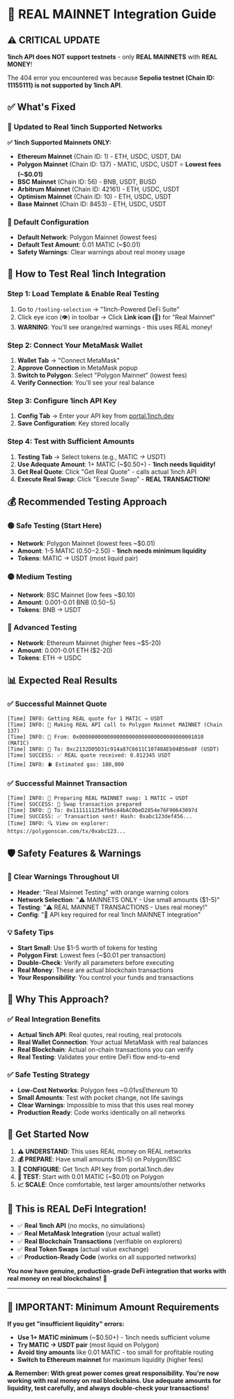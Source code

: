 # 🚨 REAL MAINNET Integration Guide

## ⚠️ CRITICAL UPDATE

**1inch API does NOT support testnets** - only **REAL MAINNETS** with **REAL MONEY**!

The 404 error you encountered was because **Sepolia testnet (Chain ID: 11155111) is not supported by 1inch API**. 

## ✅ What's Fixed

### 🔧 **Updated to Real 1inch Supported Networks**

**✅ 1inch Supported Mainnets ONLY:**
- **Ethereum Mainnet** (Chain ID: 1) - ETH, USDC, USDT, DAI
- **Polygon Mainnet** (Chain ID: 137) - MATIC, USDC, USDT ⭐ **Lowest fees (~$0.01)**
- **BSC Mainnet** (Chain ID: 56) - BNB, USDT, BUSD
- **Arbitrum Mainnet** (Chain ID: 42161) - ETH, USDC, USDT
- **Optimism Mainnet** (Chain ID: 10) - ETH, USDC, USDT  
- **Base Mainnet** (Chain ID: 8453) - ETH, USDC, USDT

### 🎯 **Default Configuration**
- **Default Network**: Polygon Mainnet (lowest fees)
- **Default Test Amount**: 0.01 MATIC (~$0.01)
- **Safety Warnings**: Clear warnings about real money usage

## 🚀 **How to Test Real 1inch Integration**

### **Step 1: Load Template & Enable Real Testing**
1. Go to `/tooling-selection` → "1inch-Powered DeFi Suite"
2. Click eye icon (👁️) in toolbar → Click **Link icon (🔗)** for "Real Mainnet"
3. **WARNING**: You'll see orange/red warnings - this uses REAL money!

### **Step 2: Connect Your MetaMask Wallet**
1. **Wallet Tab** → "Connect MetaMask"  
2. **Approve Connection** in MetaMask popup
3. **Switch to Polygon**: Select "Polygon Mainnet" (lowest fees)
4. **Verify Connection**: You'll see your real balance

### **Step 3: Configure 1inch API Key**
1. **Config Tab** → Enter your API key from [portal.1inch.dev](https://portal.1inch.dev)
2. **Save Configuration**: Key stored locally

### **Step 4: Test with Sufficient Amounts**
1. **Testing Tab** → Select tokens (e.g., MATIC → USDT)
2. **Use Adequate Amount**: 1+ MATIC (~$0.50+) - **1inch needs liquidity!**
3. **Get Real Quote**: Click "Get Real Quote" - calls actual 1inch API
4. **Execute Real Swap**: Click "Execute Swap" - **REAL TRANSACTION!**

## 💰 **Recommended Testing Approach**

### **🟢 Safe Testing (Start Here)**
- **Network**: Polygon Mainnet (lowest fees ~$0.01)
- **Amount**: 1-5 MATIC ($0.50-$2.50) - **1inch needs minimum liquidity**
- **Tokens**: MATIC → USDT (most liquid pair)

### **🟡 Medium Testing**
- **Network**: BSC Mainnet (low fees ~$0.10)
- **Amount**: 0.001-0.01 BNB ($0.50-$5)
- **Tokens**: BNB → USDT

### **🔴 Advanced Testing**
- **Network**: Ethereum Mainnet (higher fees ~$5-20)
- **Amount**: 0.001-0.01 ETH ($2-20)
- **Tokens**: ETH → USDC

## 📊 **Expected Real Results**

### **✅ Successful Mainnet Quote**
```
[Time] INFO: Getting REAL quote for 1 MATIC → USDT
[Time] INFO: 🔗 Making REAL API call to Polygon Mainnet MAINNET (Chain 137)
[Time] INFO: 📍 From: 0x0000000000000000000000000000000000001010 (MATIC)
[Time] INFO: 📍 To: 0xc2132D05D31c914a87C6611C10748AEb04B58e8F (USDT)
[Time] SUCCESS: ✅ REAL quote received: 0.812345 USDT
[Time] INFO: ⛽ Estimated gas: 180,000
```

### **✅ Successful Mainnet Transaction**
```
[Time] INFO: 🚀 Preparing REAL MAINNET swap: 1 MATIC → USDT
[Time] SUCCESS: 📄 Swap transaction prepared
[Time] INFO: 🎯 To: 0x1111111254fb6c44bAC0beD2854e76F90643097d
[Time] SUCCESS: ✅ Transaction sent! Hash: 0xabc123def456...
[Time] INFO: 🔍 View on explorer: https://polygonscan.com/tx/0xabc123...
```

## 🛡️ **Safety Features & Warnings**

### **🚨 Clear Warnings Throughout UI**
- **Header**: "Real Mainnet Testing" with orange warning colors
- **Network Selection**: "⚠️ MAINNETS ONLY - Use small amounts ($1-5)"
- **Testing**: "⚠️ REAL MAINNET TRANSACTIONS - Uses real money!"
- **Config**: "🔑 API key required for real 1inch MAINNET integration"

### **💡 Safety Tips**
- **Start Small**: Use $1-5 worth of tokens for testing
- **Polygon First**: Lowest fees (~$0.01 per transaction)
- **Double-Check**: Verify all parameters before executing
- **Real Money**: These are actual blockchain transactions
- **Your Responsibility**: You control your funds and transactions

## 🎯 **Why This Approach?**

### **✅ Real Integration Benefits**
- **Actual 1inch API**: Real quotes, real routing, real protocols
- **Real Wallet Connection**: Your actual MetaMask with real balances
- **Real Blockchain**: Actual on-chain transactions you can verify
- **Real Testing**: Validates your entire DeFi flow end-to-end

### **✅ Safe Testing Strategy**
- **Low-Cost Networks**: Polygon fees ~$0.01 vs Ethereum ~$10
- **Small Amounts**: Test with pocket change, not life savings
- **Clear Warnings**: Impossible to miss that this uses real money
- **Production Ready**: Code works identically on all networks

## 🚀 **Get Started Now**

1. **⚠️ UNDERSTAND**: This uses REAL money on REAL networks
2. **💰 PREPARE**: Have small amounts ($1-5) on Polygon/BSC
3. **🔑 CONFIGURE**: Get 1inch API key from portal.1inch.dev
4. **🧪 TEST**: Start with 0.01 MATIC (~$0.01) on Polygon
5. **📈 SCALE**: Once comfortable, test larger amounts/other networks

## 🎉 **This is REAL DeFi Integration!**

- ✅ **Real 1inch API** (no mocks, no simulations)
- ✅ **Real MetaMask Integration** (your actual wallet)  
- ✅ **Real Blockchain Transactions** (verifiable on explorers)
- ✅ **Real Token Swaps** (actual value exchange)
- ✅ **Production-Ready Code** (works on all supported networks)

**You now have genuine, production-grade DeFi integration that works with real money on real blockchains!** 🚀

---

## 🚨 **IMPORTANT: Minimum Amount Requirements**

**If you get "insufficient liquidity" errors:**
- **Use 1+ MATIC minimum** (~$0.50+) - 1inch needs sufficient volume
- **Try MATIC → USDT pair** (most liquid on Polygon)
- **Avoid tiny amounts** like 0.01 MATIC - too small for profitable routing
- **Switch to Ethereum mainnet** for maximum liquidity (higher fees)

**⚠️ Remember: With great power comes great responsibility. You're now working with real money on real blockchains. Use adequate amounts for liquidity, test carefully, and always double-check your transactions!**